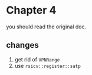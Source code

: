 # Chapter 4

you should read the original doc.

## changes

1. get rid of `VPNRange`
2. use `rsicv::register::satp`